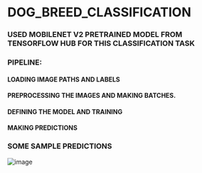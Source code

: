 # DOG_BREED_CLASSIFICATION
### USED MOBILENET V2 PRETRAINED MODEL FROM TENSORFLOW HUB FOR THIS CLASSIFICATION TASK
### PIPELINE:
#### LOADING IMAGE PATHS AND LABELS
#### PREPROCESSING THE IMAGES AND MAKING BATCHES.
#### DEFINING THE MODEL AND TRAINING
#### MAKING PREDICTIONS
### SOME SAMPLE PREDICTIONS
![image](https://user-images.githubusercontent.com/118126264/229221733-b5766cd0-c2b8-4502-b136-bc2b12a1f576.png)
